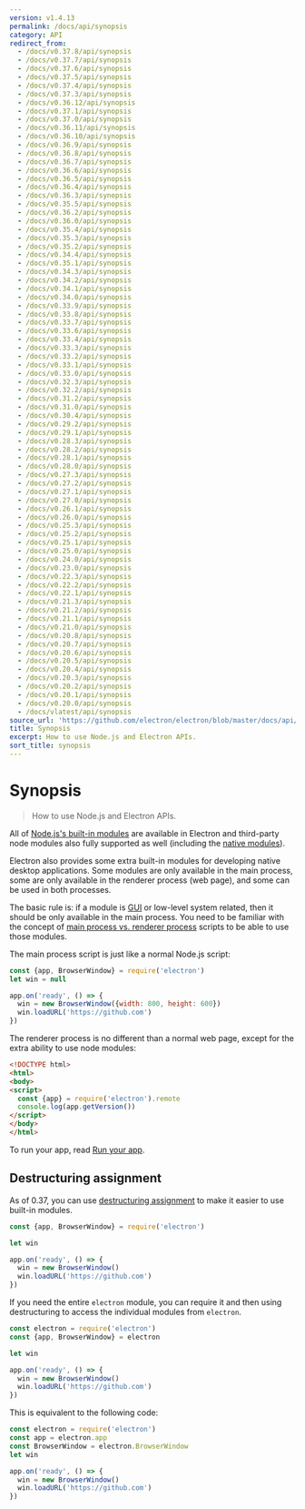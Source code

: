 ```yaml
---
version: v1.4.13
permalink: /docs/api/synopsis
category: API
redirect_from:
  - /docs/v0.37.8/api/synopsis
  - /docs/v0.37.7/api/synopsis
  - /docs/v0.37.6/api/synopsis
  - /docs/v0.37.5/api/synopsis
  - /docs/v0.37.4/api/synopsis
  - /docs/v0.37.3/api/synopsis
  - /docs/v0.36.12/api/synopsis
  - /docs/v0.37.1/api/synopsis
  - /docs/v0.37.0/api/synopsis
  - /docs/v0.36.11/api/synopsis
  - /docs/v0.36.10/api/synopsis
  - /docs/v0.36.9/api/synopsis
  - /docs/v0.36.8/api/synopsis
  - /docs/v0.36.7/api/synopsis
  - /docs/v0.36.6/api/synopsis
  - /docs/v0.36.5/api/synopsis
  - /docs/v0.36.4/api/synopsis
  - /docs/v0.36.3/api/synopsis
  - /docs/v0.35.5/api/synopsis
  - /docs/v0.36.2/api/synopsis
  - /docs/v0.36.0/api/synopsis
  - /docs/v0.35.4/api/synopsis
  - /docs/v0.35.3/api/synopsis
  - /docs/v0.35.2/api/synopsis
  - /docs/v0.34.4/api/synopsis
  - /docs/v0.35.1/api/synopsis
  - /docs/v0.34.3/api/synopsis
  - /docs/v0.34.2/api/synopsis
  - /docs/v0.34.1/api/synopsis
  - /docs/v0.34.0/api/synopsis
  - /docs/v0.33.9/api/synopsis
  - /docs/v0.33.8/api/synopsis
  - /docs/v0.33.7/api/synopsis
  - /docs/v0.33.6/api/synopsis
  - /docs/v0.33.4/api/synopsis
  - /docs/v0.33.3/api/synopsis
  - /docs/v0.33.2/api/synopsis
  - /docs/v0.33.1/api/synopsis
  - /docs/v0.33.0/api/synopsis
  - /docs/v0.32.3/api/synopsis
  - /docs/v0.32.2/api/synopsis
  - /docs/v0.31.2/api/synopsis
  - /docs/v0.31.0/api/synopsis
  - /docs/v0.30.4/api/synopsis
  - /docs/v0.29.2/api/synopsis
  - /docs/v0.29.1/api/synopsis
  - /docs/v0.28.3/api/synopsis
  - /docs/v0.28.2/api/synopsis
  - /docs/v0.28.1/api/synopsis
  - /docs/v0.28.0/api/synopsis
  - /docs/v0.27.3/api/synopsis
  - /docs/v0.27.2/api/synopsis
  - /docs/v0.27.1/api/synopsis
  - /docs/v0.27.0/api/synopsis
  - /docs/v0.26.1/api/synopsis
  - /docs/v0.26.0/api/synopsis
  - /docs/v0.25.3/api/synopsis
  - /docs/v0.25.2/api/synopsis
  - /docs/v0.25.1/api/synopsis
  - /docs/v0.25.0/api/synopsis
  - /docs/v0.24.0/api/synopsis
  - /docs/v0.23.0/api/synopsis
  - /docs/v0.22.3/api/synopsis
  - /docs/v0.22.2/api/synopsis
  - /docs/v0.22.1/api/synopsis
  - /docs/v0.21.3/api/synopsis
  - /docs/v0.21.2/api/synopsis
  - /docs/v0.21.1/api/synopsis
  - /docs/v0.21.0/api/synopsis
  - /docs/v0.20.8/api/synopsis
  - /docs/v0.20.7/api/synopsis
  - /docs/v0.20.6/api/synopsis
  - /docs/v0.20.5/api/synopsis
  - /docs/v0.20.4/api/synopsis
  - /docs/v0.20.3/api/synopsis
  - /docs/v0.20.2/api/synopsis
  - /docs/v0.20.1/api/synopsis
  - /docs/v0.20.0/api/synopsis
  - /docs/vlatest/api/synopsis
source_url: 'https://github.com/electron/electron/blob/master/docs/api/synopsis.md'
title: Synopsis
excerpt: How to use Node.js and Electron APIs.
sort_title: synopsis
---
```

# Synopsis

> How to use Node.js and Electron APIs.

All of [Node.js's built-in modules](https://nodejs.org/api/) are available in Electron and third-party node modules also fully supported as well (including the [native modules]({{site.baseurl}}/docs/tutorial/using-native-node-modules)).

Electron also provides some extra built-in modules for developing native desktop applications. Some modules are only available in the main process, some are only available in the renderer process (web page), and some can be used in both processes.

The basic rule is: if a module is [GUI](https://en.wikipedia.org/wiki/Graphical_user_interface) or low-level system related, then it should be only available in the main process. You need to be familiar with the concept of [main process vs. renderer process]({{site.baseurl}}/docs/tutorial/quick-start#main-process) scripts to be able to use those modules.

The main process script is just like a normal Node.js script:

```javascript
const {app, BrowserWindow} = require('electron')
let win = null

app.on('ready', () => {
  win = new BrowserWindow({width: 800, height: 600})
  win.loadURL('https://github.com')
})
```

The renderer process is no different than a normal web page, except for the extra ability to use node modules:

```html
<!DOCTYPE html>
<html>
<body>
<script>
  const {app} = require('electron').remote
  console.log(app.getVersion())
</script>
</body>
</html>
```

To run your app, read [Run your app]({{site.baseurl}}/docs/tutorial/quick-start#run-your-app).

## Destructuring assignment

As of 0.37, you can use [destructuring assignment](https://developer.mozilla.org/en-US/docs/Web/JavaScript/Reference/Operators/Destructuring_assignment) to make it easier to use built-in modules.

```javascript
const {app, BrowserWindow} = require('electron')

let win

app.on('ready', () => {
  win = new BrowserWindow()
  win.loadURL('https://github.com')
})
```

If you need the entire `electron` module, you can require it and then using destructuring to access the individual modules from `electron`.

```javascript
const electron = require('electron')
const {app, BrowserWindow} = electron

let win

app.on('ready', () => {
  win = new BrowserWindow()
  win.loadURL('https://github.com')
})
```

This is equivalent to the following code:

```javascript
const electron = require('electron')
const app = electron.app
const BrowserWindow = electron.BrowserWindow
let win

app.on('ready', () => {
  win = new BrowserWindow()
  win.loadURL('https://github.com')
})
```
